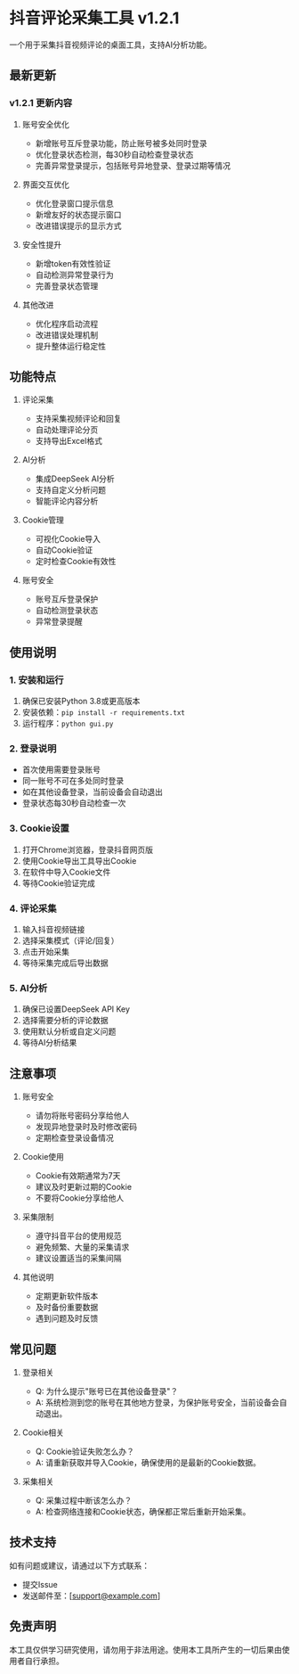 # 抖音评论采集工具 v1.2.1

一个用于采集抖音视频评论的桌面工具，支持AI分析功能。

## 最新更新

### v1.2.1 更新内容
1. 账号安全优化
   - 新增账号互斥登录功能，防止账号被多处同时登录
   - 优化登录状态检测，每30秒自动检查登录状态
   - 完善异常登录提示，包括账号异地登录、登录过期等情况

2. 界面交互优化
   - 优化登录窗口提示信息
   - 新增友好的状态提示窗口
   - 改进错误提示的显示方式

3. 安全性提升
   - 新增token有效性验证
   - 自动检测异常登录行为
   - 完善登录状态管理

4. 其他改进
   - 优化程序启动流程
   - 改进错误处理机制
   - 提升整体运行稳定性

## 功能特点

1. 评论采集
   - 支持采集视频评论和回复
   - 自动处理评论分页
   - 支持导出Excel格式

2. AI分析
   - 集成DeepSeek AI分析
   - 支持自定义分析问题
   - 智能评论内容分析

3. Cookie管理
   - 可视化Cookie导入
   - 自动Cookie验证
   - 定时检查Cookie有效性

4. 账号安全
   - 账号互斥登录保护
   - 自动检测登录状态
   - 异常登录提醒

## 使用说明

### 1. 安装和运行
1. 确保已安装Python 3.8或更高版本
2. 安装依赖：`pip install -r requirements.txt`
3. 运行程序：`python gui.py`

### 2. 登录说明
- 首次使用需要登录账号
- 同一账号不可在多处同时登录
- 如在其他设备登录，当前设备会自动退出
- 登录状态每30秒自动检查一次

### 3. Cookie设置
1. 打开Chrome浏览器，登录抖音网页版
2. 使用Cookie导出工具导出Cookie
3. 在软件中导入Cookie文件
4. 等待Cookie验证完成

### 4. 评论采集
1. 输入抖音视频链接
2. 选择采集模式（评论/回复）
3. 点击开始采集
4. 等待采集完成后导出数据

### 5. AI分析
1. 确保已设置DeepSeek API Key
2. 选择需要分析的评论数据
3. 使用默认分析或自定义问题
4. 等待AI分析结果

## 注意事项

1. 账号安全
   - 请勿将账号密码分享给他人
   - 发现异地登录时及时修改密码
   - 定期检查登录设备情况

2. Cookie使用
   - Cookie有效期通常为7天
   - 建议及时更新过期的Cookie
   - 不要将Cookie分享给他人

3. 采集限制
   - 遵守抖音平台的使用规范
   - 避免频繁、大量的采集请求
   - 建议设置适当的采集间隔

4. 其他说明
   - 定期更新软件版本
   - 及时备份重要数据
   - 遇到问题及时反馈

## 常见问题

1. 登录相关
   - Q: 为什么提示"账号已在其他设备登录"？
   - A: 系统检测到您的账号在其他地方登录，为保护账号安全，当前设备会自动退出。

2. Cookie相关
   - Q: Cookie验证失败怎么办？
   - A: 请重新获取并导入Cookie，确保使用的是最新的Cookie数据。

3. 采集相关
   - Q: 采集过程中断该怎么办？
   - A: 检查网络连接和Cookie状态，确保都正常后重新开始采集。

## 技术支持

如有问题或建议，请通过以下方式联系：
- 提交Issue
- 发送邮件至：[support@example.com]

## 免责声明

本工具仅供学习研究使用，请勿用于非法用途。使用本工具所产生的一切后果由使用者自行承担。
